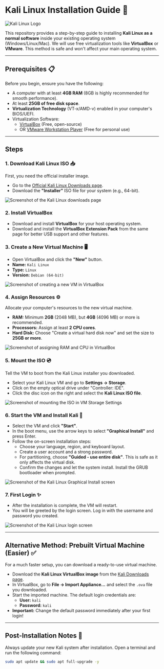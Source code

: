 # Kali Linux Installation Guide 🐧

![Kali Linux Logo](https://upload.wikimedia.org/wikipedia/commons/thumb/2/2b/Kali-dragon-icon.svg/2048px-Kali-dragon-icon.svg.png)

This repository provides a step-by-step guide to installing **Kali Linux as a normal software** inside your existing operating system (Windows/Linux/Mac). We will use free virtualization tools like **VirtualBox** or **VMware**. This method is safe and won't affect your main operating system.

---

## Prerequisites 📋

Before you begin, ensure you have the following:

-   A computer with at least **4GB RAM** (8GB is highly recommended for smooth performance).
-   At least **25GB of free disk space**.
-   **Virtualization Technology** (VT-x/AMD-v) enabled in your computer's BIOS/UEFI.
-   Virtualization Software:
    -   [VirtualBox](https://www.virtualbox.org/) (Free, open-source)
    -   OR [VMware Workstation Player](https://www.vmware.com/products/workstation-player.html) (Free for personal use)

---

## Steps

### 1. Download Kali Linux ISO 📥

First, you need the official installer image.

-   Go to the [Official Kali Linux Downloads page](https://www.kali.org/get-kali/#kali-installer-images).
-   Download the **"Installer"** ISO file for your system (e.g., 64-bit).

![Screenshot of the Kali Linux downloads page](./images/1-kali-download-page.png)

### 2. Install VirtualBox

-   Download and install **VirtualBox** for your host operating system.
-   Download and install the **VirtualBox Extension Pack** from the same page for better USB support and other features.

### 3. Create a New Virtual Machine 🖥️

-   Open VirtualBox and click the **"New"** button.
-   **Name:** `Kali Linux`
-   **Type:** `Linux`
-   **Version:** `Debian (64-bit)`

![Screenshot of creating a new VM in VirtualBox](./images/2-create-new-vm.png)

### 4. Assign Resources ⚙️

Allocate your computer's resources to the new virtual machine.

-   **RAM:** Minimum **2GB** (2048 MB), but **4GB** (4096 MB) or more is recommended.
-   **Processors:** Assign at least **2 CPU cores**.
-   **Hard Disk:** Choose "Create a virtual hard disk now" and set the size to **25GB or more**.

![Screenshot of assigning RAM and CPU in VirtualBox](./images/3-assign-resources.png)

### 5. Mount the ISO 💿

Tell the VM to boot from the Kali Linux installer you downloaded.

-   Select your Kali Linux VM and go to **Settings → Storage**.
-   Click on the empty optical drive under "Controller: IDE".
-   Click the disc icon on the right and select the **Kali Linux ISO file**.

![Screenshot of mounting the ISO in VM Storage Settings](./images/4-mount-iso.png)

### 6. Start the VM and Install Kali 🚀

-   Select the VM and click **"Start"**.
-   In the boot menu, use the arrow keys to select **"Graphical Install"** and press Enter.
-   Follow the on-screen installation steps:
    -   Choose your language, region, and keyboard layout.
    -   Create a user account and a strong password.
    -   For partitioning, choose **"Guided - use entire disk"**. This is safe as it only affects the virtual disk.
    -   Confirm the changes and let the system install. Install the GRUB bootloader when prompted.

![Screenshot of the Kali Linux Graphical Install screen](./images/5-graphical-install.png)

### 7. First Login ✨

-   After the installation is complete, the VM will restart.
-   You will be greeted by the login screen. Log in with the username and password you created.

![Screenshot of the Kali Linux login screen](./images/6-kali-login-screen.png)

---

## Alternative Method: Prebuilt Virtual Machine (Easier) ✅

For a much faster setup, you can download a ready-to-use virtual machine.

-   Download the **Kali Linux VirtualBox image** from the [Kali Downloads page](https://www.kali.org/get-kali/#kali-virtual-machines).
-   In VirtualBox, go to **File → Import Appliance...** and select the `.ova` file you downloaded.
-   Start the imported machine. The default login credentials are:
    -   **User:** `kali`
    -   **Password:** `kali`
-   **Important:** Change the default password immediately after your first login!

---

## Post-Installation Notes 📝

Always update your new Kali system after installation. Open a terminal and run the following command:

```bash
sudo apt update && sudo apt full-upgrade -y

```
